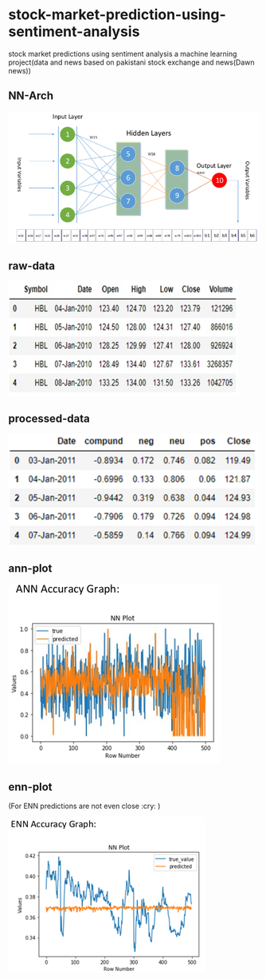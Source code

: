 # stock-market-prediction-using-sentiment-analysis
stock market predictions using sentiment analysis a machine learning project(data and news based on pakistani stock exchange and news(Dawn news))

<h2> NN-Arch </h2>

![nn-arch](images/nn-arch.png)

<h2> raw-data </h2>

![raw-data](images/raw-data.png)

<h2> processed-data </h2>

![processed-data](images/processed-data.png)

<h2> ann-plot </h2>

![ann-plot](images/ann-plot.png)

<h2> enn-plot </h2>(For ENN predictions are not even close :cry: )

![enn-plot](images/enn-plot.png)
